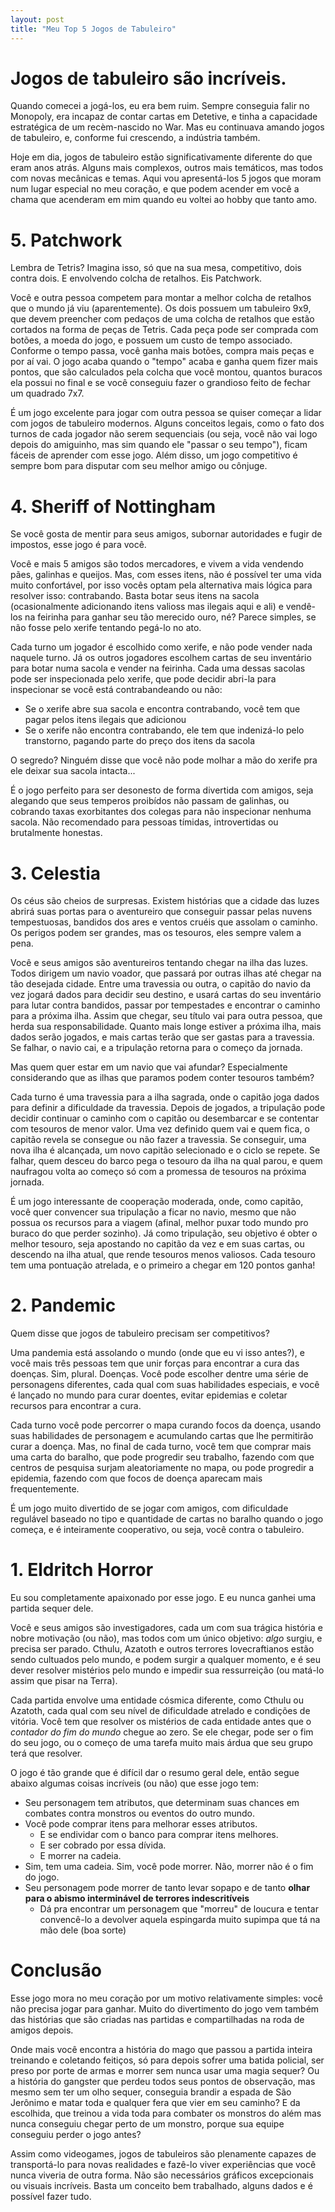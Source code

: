 ```yaml
---
layout: post
title: "Meu Top 5 Jogos de Tabuleiro"
---
```


# Jogos de tabuleiro são incríveis.

Quando comecei a jogá-los, eu era bem ruim. Sempre conseguia falir no Monopoly, era incapaz de contar cartas em Detetive, e tinha a capacidade estratégica de um recèm-nascido no War. Mas eu continuava amando jogos de tabuleiro, e, conforme fui crescendo, a indústria também.

Hoje em dia, jogos de tabuleiro estão significativamente diferente do que eram anos atrás. Alguns mais complexos, outros mais temáticos, mas todos com novas mecânicas e temas. Aqui vou apresentá-los 5 jogos que moram num lugar especial no meu coração, e que podem acender em você a chama que acenderam em mim quando eu voltei ao hobby que tanto amo.

# 5. Patchwork

Lembra de Tetris? Imagina isso, só que na sua mesa, competitivo, dois contra dois. E envolvendo colcha de retalhos. Eis Patchwork.

Você e outra pessoa competem para montar a melhor colcha de retalhos que o mundo já viu (aparentemente). Os dois possuem um tabuleiro 9x9, que devem preencher com pedaços de uma colcha de retalhos que estão cortados na forma de peças de Tetris. Cada peça pode ser comprada com botões, a moeda do jogo, e possuem um custo de tempo associado. Conforme o tempo passa, você ganha mais botões, compra mais peças e por aí vai. O jogo acaba quando o "tempo" acaba e ganha quem fizer mais pontos, que são calculados pela colcha que você montou, quantos buracos ela possui no final e se você conseguiu fazer o grandioso feito de fechar um quadrado 7x7.

É um jogo excelente para jogar com outra pessoa se quiser começar a lidar com jogos de tabuleiro modernos. Alguns conceitos legais, como o fato dos turnos de cada jogador não serem sequenciais (ou seja, você não vai logo depois do amiguinho, mas sim quando ele "passar o seu tempo"), ficam fáceis de aprender com esse jogo. Além disso, um jogo competitivo é sempre bom para disputar com seu melhor amigo ou cônjuge.

# 4. Sheriff of Nottingham

Se você gosta de mentir para seus amigos, subornar autoridades e fugir de impostos, esse jogo é para você.

Você e mais 5 amigos são todos mercadores, e vivem a vida vendendo pães, galinhas e queijos. Mas, com esses itens, não é possível ter uma vida muito confortável, por isso vocês optam pela alternativa mais lógica para resolver isso: contrabando. Basta botar seus itens na sacola (ocasionalmente adicionando itens valioss mas ilegais aqui e ali) e vendê-los na feirinha para ganhar seu tão merecido ouro, né? Parece simples, se não fosse pelo xerife tentando pegá-lo no ato.

Cada turno um jogador é escolhido como xerife, e não pode vender nada naquele turno. Já os outros jogadores escolhem cartas de seu inventário para botar numa sacola e vender na feirinha. Cada uma dessas sacolas pode ser inspecionada pelo xerife, que pode decidir abri-la para inspecionar se você está contrabandeando ou não:

- Se o xerife abre sua sacola e encontra contrabando, você tem que pagar pelos itens ilegais que adicionou
- Se o xerife não encontra contrabando, ele tem que indenizá-lo pelo transtorno, pagando parte do preço dos itens da sacola

O segredo? Ninguém disse que você não pode molhar a mão do xerife pra ele deixar sua sacola intacta...

É o jogo perfeito para ser desonesto de forma divertida com amigos, seja alegando que seus temperos proibídos não passam de galinhas, ou cobrando taxas exorbitantes dos colegas para não inspecionar nenhuma sacola. Não recomendado para pessoas tímidas, introvertidas ou brutalmente honestas.

# 3. Celestia

Os céus são cheios de surpresas. Existem histórias que a cidade das luzes abrirá suas portas para o aventureiro que conseguir passar pelas nuvens tempestuosas, bandidos dos ares e ventos cruéis que assolam o caminho. Os perigos podem ser grandes, mas os tesouros, eles sempre valem a pena.

Você e seus amigos são aventureiros tentando chegar na ilha das luzes. Todos dirigem um navio voador, que passará por outras ilhas até chegar na tão desejada cidade. Entre uma travessia ou outra, o capitão do navio da vez jogará dados para decidir seu destino, e usará cartas do seu inventário para lutar contra bandidos, passar por tempestades e encontrar o caminho para a próxima ilha. Assim que chegar, seu título vai para outra pessoa, que herda sua responsabilidade. Quanto mais longe estiver a próxima ilha, mais dados serão jogados, e mais cartas terão que ser gastas para a travessia. Se falhar, o navio cai, e a tripulação retorna para o começo da jornada.

Mas quem quer estar em um navio que vai afundar? Especialmente considerando que as ilhas que paramos podem conter tesouros também?

Cada turno é uma travessia para a ilha sagrada, onde o capitão joga dados para definir a dificuldade da travessia. Depois de jogados, a tripulação pode decidir continuar o caminho com o capitão ou desembarcar e se contentar com tesouros de menor valor. Uma vez definido quem vai e quem fica, o capitão revela se consegue ou não fazer a travessia. Se conseguir, uma nova ilha é alcançada, um novo capitão selecionado e o ciclo se repete. Se falhar, quem desceu do barco pega o tesouro da ilha na qual parou, e quem naufragou volta ao começo só com a promessa de tesouros na próxima jornada.

É um jogo interessante de cooperação moderada, onde, como capitão, você quer convencer sua tripulação a ficar no navio, mesmo que não possua os recursos para a viagem (afinal, melhor puxar todo mundo pro buraco do que perder sozinho). Já como tripulação, seu objetivo é obter o melhor tesouro, seja apostando no capitão da vez e em suas cartas, ou descendo na ilha atual, que rende tesouros menos valiosos. Cada tesouro tem uma pontuação atrelada, e o primeiro a chegar em 120 pontos ganha!

# 2. Pandemic

Quem disse que jogos de tabuleiro precisam ser competitivos?

Uma pandemia está assolando o mundo (onde que eu vi isso antes?), e você mais três pessoas tem que unir forças para encontrar a cura das doenças. Sim, plural. Doenças. Você pode escolher dentre uma série de personagens diferentes, cada qual com suas habilidades especiais, e você é lançado no mundo para curar doentes, evitar epidemias e coletar recursos para encontrar a cura. 

Cada turno você pode percorrer o mapa curando focos da doença, usando suas habilidades de personagem e acumulando cartas que lhe permitirão curar a doença. Mas, no final de cada turno, você tem que comprar mais uma carta do baralho, que pode progredir seu trabalho, fazendo com que centros de pesquisa surjam aleatoriamente no mapa, ou pode progredir a epidemia, fazendo com que focos de doença aparecam mais frequentemente.

É um jogo muito divertido de se jogar com amigos, com dificuldade regulável baseado no tipo e quantidade de cartas no baralho quando o jogo começa, e é inteiramente cooperativo, ou seja, você contra o tabuleiro.

# 1. Eldritch Horror

Eu sou completamente apaixonado por esse jogo. E eu nunca ganhei uma partida sequer dele.

Você e seus amigos são investigadores, cada um com sua trágica história e nobre motivação (ou não), mas todos com um único objetivo: _algo_ surgiu, e precisa ser parado. Cthulu, Azatoth e outros terrores lovecraftianos estão sendo cultuados pelo mundo, e podem surgir a qualquer momento, e é seu dever resolver mistérios pelo mundo e impedir sua ressurreição (ou matá-lo assim que pisar na Terra).

Cada partida envolve uma entidade cósmica diferente, como Cthulu ou Azatoth, cada qual com seu nível de dificuldade atrelado e condições de vitória. Você tem que resolver os mistérios de cada entidade antes que o _contador do fim do mundo_ chegue ao zero. Se ele chegar, pode ser o fim do seu jogo, ou o começo de uma tarefa muito mais árdua que seu grupo terá que resolver. 

O jogo é tão grande que é difícil dar o resumo geral dele, então segue abaixo algumas coisas incríveis (ou não) que esse jogo tem:

- Seu personagem tem atributos, que determinam suas chances em combates contra monstros ou eventos do outro mundo.
- Você pode comprar itens para melhorar esses atributos. 
  - E se endividar com o banco para comprar itens melhores. 
  - E ser cobrado por essa dívida. 
  - E morrer na cadeia.
- Sim, tem uma cadeia. Sim, você pode morrer. Não, morrer não é o fim do jogo.
- Seu personagem pode morrer de tanto levar sopapo e de tanto __olhar para o abismo interminável de terrores indescritíveis__
  - Dá pra encontrar um personagem que "morreu" de loucura e tentar convencê-lo a devolver aquela espingarda muito supimpa que tá na mão dele (boa sorte)

# Conclusão

Esse jogo mora no meu coração por um motivo relativamente simples: você não precisa jogar para ganhar. Muito do divertimento do jogo vem também das histórias que são criadas nas partidas e compartilhadas na roda de amigos depois. 

Onde mais você encontra a história do mago que passou a partida inteira treinando e coletando feitiços, só para depois sofrer uma batida policial, ser preso por porte de armas e morrer sem nunca usar uma magia sequer? Ou a história do gangster que perdeu todos seus pontos de observação, mas mesmo sem ter um olho sequer, conseguia brandir a espada de São Jerônimo e matar toda e qualquer fera que vier em seu caminho? E da escolhida, que treinou a vida toda para combater os monstros do além mas nunca conseguiu chegar perto de um monstro, porque sua equipe conseguiu perder o jogo antes?

Assim como videogames, jogos de tabuleiros são plenamente capazes de transportá-lo para novas realidades e fazê-lo viver experiências que você nunca viveria de outra forma. Não são necessários gráficos excepcionais ou visuais incríveis. Basta um conceito bem trabalhado, alguns dados e é possível fazer tudo.
